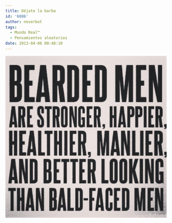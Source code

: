 ```yaml
---
title: Déjate la barba
id: '6086'
author: neverbot
tags:
  - Mundo Real™
  - Pensamientos aleatorios
date: 2013-04-06 00:48:10
---
```


[![20130406-004657.jpg](./dejate-la-barba/20130406-004657.jpg)](https://www.neverbot.com/wp-content/uploads/2013/04/20130406-004657.jpg)